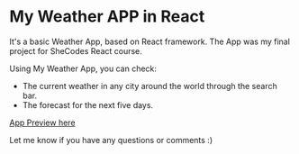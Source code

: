 # My Weather APP in React

It's a basic Weather App, based on React framework. The App was my final project for SheCodes React course.

Using My Weather App, you can check:

- The current weather in any city around the world through the search bar.
- The forecast for the next five days.

[App Preview here](https://gregarious-sunflower-a9590a.netlify.app/)
  
Let me know if you have any questions or comments :)
